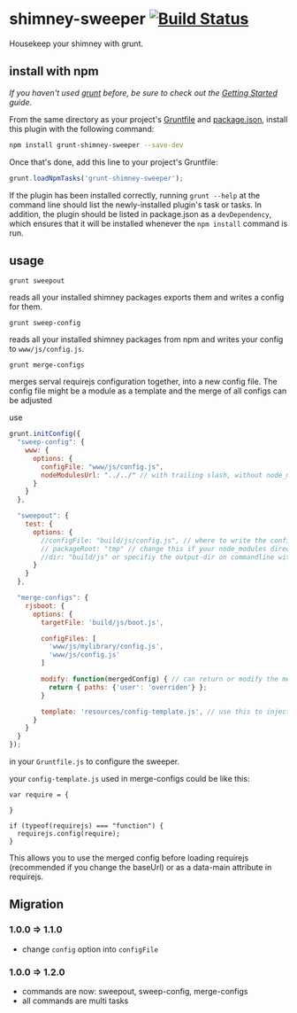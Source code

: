 # shimney-sweeper [![Build Status](https://travis-ci.org/webforge-labs/grunt-shimney-sweeper.png?branch=master)](https://travis-ci.org/webforge-labs/grunt-shimney-sweeper)


Housekeep your shimney with grunt.

## install with npm
_If you haven't used [grunt][] before, be sure to check out the [Getting Started][] guide._

From the same directory as your project's [Gruntfile][Getting Started] and [package.json][], install this plugin with the following command:

```bash
npm install grunt-shimney-sweeper --save-dev
```

Once that's done, add this line to your project's Gruntfile:

```js
grunt.loadNpmTasks('grunt-shimney-sweeper');
```

If the plugin has been installed correctly, running `grunt --help` at the command line should list the newly-installed plugin's task or tasks. In addition, the plugin should be listed in package.json as a `devDependency`, which ensures that it will be installed whenever the `npm install` command is run.

[grunt]: http://gruntjs.com/
[Getting Started]: https://github.com/gruntjs/grunt/blob/devel/docs/getting_started.md
[package.json]: https://npmjs.org/doc/json.html


## usage

```
grunt sweepout
```

reads all your installed shimney packages exports them and writes a config for them.

```
grunt sweep-config
```
reads all your installed shimney packages from npm and writes your config to `www/js/config.js`.

```
grunt merge-configs
```

merges serval requirejs configuration together, into a new config file. The config file might be a module as a template and the merge of all configs can be adjusted

use
```javascript
grunt.initConfig({
  "sweep-config": {
    www: {
      options: {
        configFile: "www/js/config.js",
        nodeModulesUrl: "../../" // with trailing slash, without node_modules/ appended
      }
    }
  },

  "sweepout": {
    test: {
      options: {
        //configFile: "build/js/config.js", // where to write the config to. Uses ${dir}/config.js as default
        // packageRoot: "tmp" // change this if your node_modules directory is not sibling to the gruntfile root
        //dir: "build/js" or specifiy the output-dir on commandline with --dir
      }
    }
  },

  "merge-configs": {
    rjsboot: {
      options: {
        targetFile: 'build/js/boot.js',

        configFiles: [
          'www/js/mylibrary/config.js',
          'www/js/config.js'
        ]

        modify: function(mergedConfig) { // can return or modify the mergedConfig that is written
          return { paths: {'user': 'overriden'} };
        }

        template: 'resources/config-template.js', // use this to inject the config in this file (will not be modified)
      }
    }
  }
});
```
in your `Gruntfile.js` to configure the sweeper.

your `config-template.js` used in merge-configs could be like this:

```
var require = {

}

if (typeof(requirejs) === "function") {
  requirejs.config(require);
}
```
This allows you to use the merged config before loading requirejs (recommended if you change the baseUrl) or as a data-main attribute in requirejs.

## Migration

### 1.0.0 => 1.1.0
  - change `config` option into `configFile`

### 1.0.0 => 1.2.0
  - commands are now: sweepout, sweep-config, merge-configs
  - all commands are multi tasks
